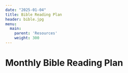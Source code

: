 ```yaml
---
date: "2025-01-04"
title: Bible Reading Plan
header: bible.jpg
menu:
  main:
    parent: 'Resources'
    weight: 300
---
```

# Monthly Bible Reading Plan